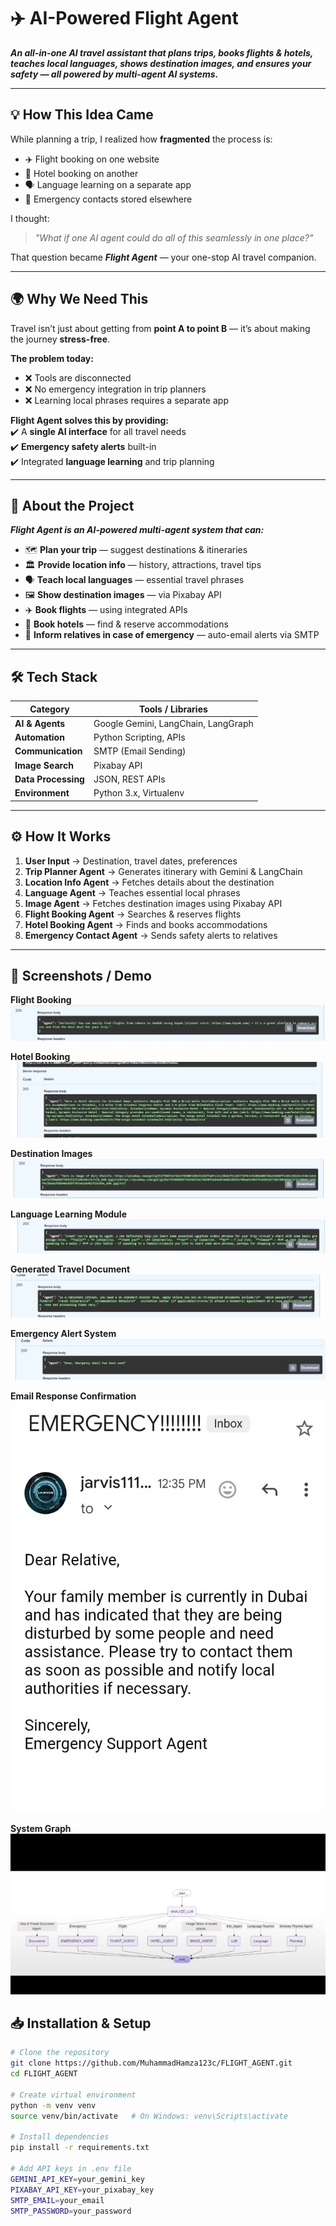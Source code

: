 # ✈️ AI-Powered Flight Agent  

**_An all-in-one AI travel assistant that plans trips, books flights & hotels, teaches local languages, shows destination images, and ensures your safety — all powered by multi-agent AI systems._**  

---

## 💡 How This Idea Came  
While planning a trip, I realized how **fragmented** the process is:  

- ✈️ Flight booking on one website  
- 🏨 Hotel booking on another  
- 🗣 Language learning on a separate app  
- 🚨 Emergency contacts stored elsewhere  

I thought:  
> _"What if one AI agent could do all of this seamlessly in one place?"_  

That question became **_Flight Agent_** — your one-stop AI travel companion.  

---

## 🌍 Why We Need This  
Travel isn’t just about getting from **point A to point B** — it’s about making the journey **stress-free**.  

**The problem today:**  
- ❌ Tools are disconnected  
- ❌ No emergency integration in trip planners  
- ❌ Learning local phrases requires a separate app  

**Flight Agent solves this by providing:**  
✔️ A **single AI interface** for all travel needs  
✔️ **Emergency safety alerts** built-in  
✔️ Integrated **language learning** and trip planning  

---

## 🚀 About the Project  

**_Flight Agent is an AI-powered multi-agent system that can:_**  
- 🗺 **Plan your trip** — suggest destinations & itineraries  
- 🏛 **Provide location info** — history, attractions, travel tips  
- 🗣 **Teach local languages** — essential travel phrases  
- 🖼 **Show destination images** — via Pixabay API  
- ✈️ **Book flights** — using integrated APIs  
- 🏨 **Book hotels** — find & reserve accommodations  
- 🚨 **Inform relatives in case of emergency** — auto-email alerts via SMTP  

---

## 🛠 Tech Stack  

| **Category**       | **Tools / Libraries** |
|--------------------|-----------------------|
| **AI & Agents**    | Google Gemini, LangChain, LangGraph |
| **Automation**     | Python Scripting, APIs |
| **Communication**  | SMTP (Email Sending) |
| **Image Search**   | Pixabay API |
| **Data Processing**| JSON, REST APIs |
| **Environment**    | Python 3.x, Virtualenv |

---

## ⚙️ How It Works  

1. **User Input** → Destination, travel dates, preferences  
2. **Trip Planner Agent** → Generates itinerary with Gemini & LangChain  
3. **Location Info Agent** → Fetches details about the destination  
4. **Language Agent** → Teaches essential local phrases  
5. **Image Agent** → Fetches destination images using Pixabay API  
6. **Flight Booking Agent** → Searches & reserves flights  
7. **Hotel Booking Agent** → Finds and books accommodations  
8. **Emergency Contact Agent** → Sends safety alerts to relatives  

---

## 📸 Screenshots / Demo

**Flight Booking**  
![Flight Booking](flight_agent/flight.png)  



**Hotel Booking**  
![Hotel Booking](flight_agent/book_hotel.png)  



**Destination Images**  
![Destination Images](flight_agent/images.png)  



**Language Learning Module**  
![Language Learning](flight_agent/language.png)  




**Generated Travel Document**  
![Generated Document](flight_agent/document.png)  




**Emergency Alert System**  
![Emergency Alert](flight_agent/emergency.png)  




**Email Response Confirmation**  
![Email Response](flight_agent/email_response.jpg)


**System Graph**
![Graph](flight_agent/graph_image.jpg)











## 📥 Installation & Setup  

```bash
# Clone the repository
git clone https://github.com/MuhammadHamza123c/FLIGHT_AGENT.git
cd FLIGHT_AGENT

# Create virtual environment
python -m venv venv
source venv/bin/activate   # On Windows: venv\Scripts\activate

# Install dependencies
pip install -r requirements.txt

# Add API keys in .env file
GEMINI_API_KEY=your_gemini_key
PIXABAY_API_KEY=your_pixabay_key
SMTP_EMAIL=your_email
SMTP_PASSWORD=your_password

